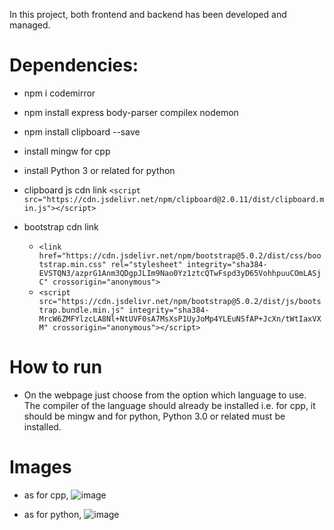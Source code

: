 In this project, both frontend and backend has been developed and managed.

# Dependencies:
- npm i codemirror
- npm install express body-parser compilex nodemon 
- npm install clipboard --save
- install mingw for cpp
- install Python 3 or related for python

- clipboard js cdn link
`<script src="https://cdn.jsdelivr.net/npm/clipboard@2.0.11/dist/clipboard.min.js"></script>`

- bootstrap cdn link
  - `<link href="https://cdn.jsdelivr.net/npm/bootstrap@5.0.2/dist/css/bootstrap.min.css" rel="stylesheet" integrity="sha384-EVSTQN3/azprG1Anm3QDgpJLIm9Nao0Yz1ztcQTwFspd3yD65VohhpuuCOmLASjC" crossorigin="anonymous">`
  - `<script src="https://cdn.jsdelivr.net/npm/bootstrap@5.0.2/dist/js/bootstrap.bundle.min.js" integrity="sha384-MrcW6ZMFYlzcLA8Nl+NtUVF0sA7MsXsP1UyJoMp4YLEuNSfAP+JcXn/tWtIaxVXM" crossorigin="anonymous"></script>`

# How to run
  - On the webpage just choose from the option which language to use. The compiler of the language should already be installed i.e. for cpp, it should be mingw and for python, Python 3.0 or related must be installed.

# Images
- as for cpp,
![image](https://github.com/ImDoubD/Code-Editor/assets/129399840/25f00569-2f71-4f24-9c81-75766d87e09e)

- as for python,
![image](https://github.com/ImDoubD/Code-Editor/assets/129399840/f159273d-dd3d-4320-81f9-97a55c687a3c)

